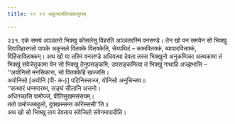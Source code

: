 ```yaml
---
title: ११ ११ अकुसलवितक्कसुत्तम्

---
```


२३१. एकं समयं अञ्ञतरो भिक्खु कोसलेसु विहरति अञ्ञतरस्मिं वनसण्डे। तेन खो पन समयेन सो भिक्खु दिवाविहारगतो पापके अकुसले वितक्के वितक्केति, सेय्यथिदं – कामवितक्कं, ब्यापादवितक्कं, विहिंसावितक्कम्। अथ खो या तस्मिं वनसण्डे अधिवत्था देवता तस्स भिक्खुनो अनुकम्पिका अत्थकामा तं भिक्खुं संवेजेतुकामा येन सो भिक्खु तेनुपसङ्कमि; उपसङ्कमित्वा तं भिक्खुं गाथाहि अज्झभासि –  
‘‘अयोनिसो मनसिकारा, सो वितक्केहि खज्जसि।  
अयोनिसो [अयोनिं (पी॰ क॰)] पटिनिस्सज्ज, योनिसो अनुचिन्तय॥  
‘‘सत्थारं धम्ममारब्भ, सङ्घं सीलानि अत्तनो।  
अधिगच्छसि पामोज्जं, पीतिसुखमसंसयम्।  
ततो पामोज्जबहुलो, दुक्खस्सन्तं करिस्ससी’’ति॥  
अथ खो सो भिक्खु ताय देवताय संवेजितो संवेगमापादीति।  

